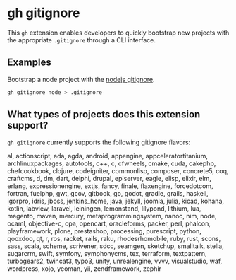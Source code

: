 # gh gitignore

This `gh` extension enables developers to quickly bootstrap new projects with the appropriate `.gitignore` through a CLI interface.

## Examples

Bootstrap a node project with the [nodejs gitignore](https://github.com/github/gitignore/blob/main/Node.gitignore).

```bash
gh gitignore node > .gitignore
```

## What types of projects does this extension support?

`gh gitignore` currently supports the following gitignore flavors:

al, actionscript, ada, agda, android, appengine, appceleratortitanium, archlinuxpackages, autotools, c++, c, cfwheels, cmake, cuda, cakephp, chefcookbook, clojure, codeigniter, commonlisp, composer, concrete5, coq, craftcms, d, dm, dart, delphi, drupal, episerver, eagle, elisp, elixir, elm, erlang, expressionengine, extjs, fancy, finale, flaxengine, forcedotcom, fortran, fuelphp, gwt, gcov, gitbook, go, godot, gradle, grails, haskell, igorpro, idris, jboss, jenkins_home, java, jekyll, joomla, julia, kicad, kohana, kotlin, labview, laravel, leiningen, lemonstand, lilypond, lithium, lua, magento, maven, mercury, metaprogrammingsystem, nanoc, nim, node, ocaml, objective-c, opa, opencart, oracleforms, packer, perl, phalcon, playframework, plone, prestashop, processing, purescript, python, qooxdoo, qt, r, ros, racket, rails, raku, rhodesrhomobile, ruby, rust, scons, sass, scala, scheme, scrivener, sdcc, seamgen, sketchup, smalltalk, stella, sugarcrm, swift, symfony, symphonycms, tex, terraform, textpattern, turbogears2, twincat3, typo3, unity, unrealengine, vvvv, visualstudio, waf, wordpress, xojo, yeoman, yii, zendframework, zephir